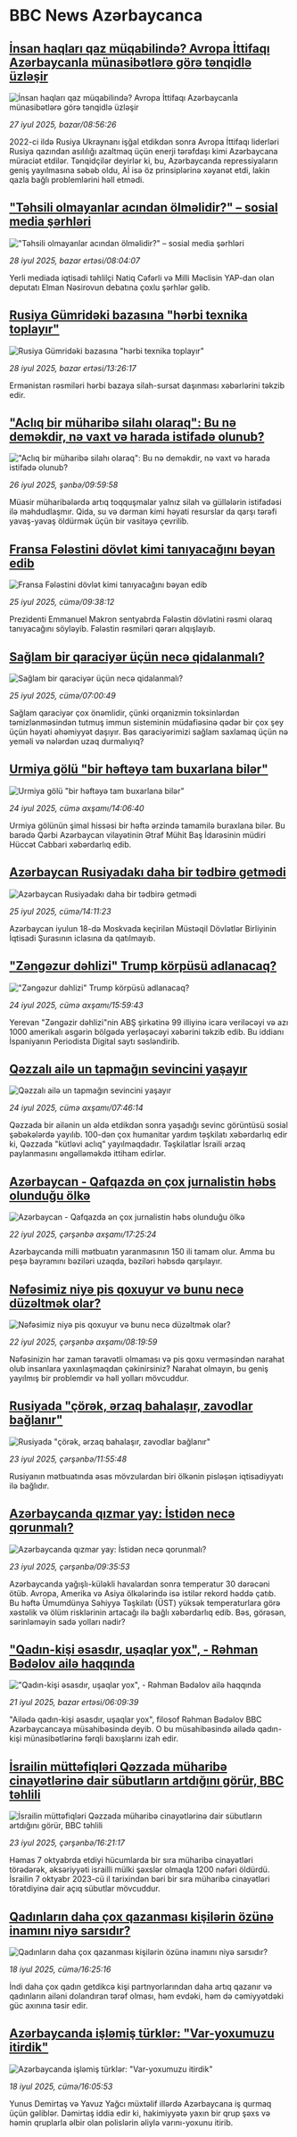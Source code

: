 # BBC News Azərbaycanca## [İnsan haqları qaz müqabilində? Avropa İttifaqı Azərbaycanla münasibətlərə görə tənqidlə üzləşir](https://www.bbc.com/azeri/articles/c776ln61ym1o?at_medium=RSS&at_campaign=rss?at_campaign=githubrss)![İnsan haqları qaz müqabilində? Avropa İttifaqı Azərbaycanla münasibətlərə görə tənqidlə üzləşir](https://ichef.bbci.co.uk/ace/ws/240/cpsprodpb/9ecf/live/3279fea0-6963-11f0-b2d3-f75ba2a92ec7.jpg)_27 iyul 2025, bazar/08:56:26_2022-ci ildə Rusiya Ukraynanı işğal etdikdən sonra Avropa İttifaqı liderləri Rusiya qazından asılılığı azaltmaq üçün enerji tərəfdaşı kimi Azərbaycana müraciət etdilər. Tənqidçilər deyirlər ki, bu, Azərbaycanda repressiyaların geniş yayılmasına səbəb oldu, Aİ isə öz prinsiplərinə xəyanət etdi, lakin qazla bağlı problemlərini həll etmədi.## ["Təhsili olmayanlar acından ölməlidir?" – sosial media şərhləri](https://www.bbc.com/azeri/articles/cn47yl3wz2vo?at_medium=RSS&at_campaign=rss?at_campaign=githubrss)!["Təhsili olmayanlar acından ölməlidir?" – sosial media şərhləri](https://ichef.bbci.co.uk/ace/ws/240/cpsprodpb/319b/live/f74f0280-6b88-11f0-8d03-a5d6e3af23fd.png)_28 iyul 2025, bazar ertəsi/08:04:07_Yerli mediada iqtisadi təhlilçi Natiq Cəfərli və Milli Məclisin YAP-dan olan deputatı Elman Nəsirovun debatına çoxlu şərhlər gəlib.## [Rusiya Gümridəki bazasına "hərbi texnika toplayır"](https://www.bbc.com/azeri/articles/cn85jxp06l5o?at_medium=RSS&at_campaign=rss?at_campaign=githubrss)![Rusiya Gümridəki bazasına "hərbi texnika toplayır"](https://ichef.bbci.co.uk/ace/ws/240/cpsprodpb/5ef9/live/69e6c770-6bb5-11f0-82e5-136004252dd4.jpg)_28 iyul 2025, bazar ertəsi/13:26:17_Ermənistan rəsmiləri hərbi bazaya silah-sursat daşınması xəbərlərini təkzib edir.## ["Aclıq bir müharibə silahı olaraq": Bu nə deməkdir, nə vaxt və harada istifadə olunub?](https://www.bbc.com/azeri/articles/cr4w41exzq7o?at_medium=RSS&at_campaign=rss?at_campaign=githubrss)!["Aclıq bir müharibə silahı olaraq": Bu nə deməkdir, nə vaxt və harada istifadə olunub?](https://ichef.bbci.co.uk/ace/ws/240/cpsprodpb/baa4/live/de2a7b50-69f7-11f0-89ea-4d6f9851f623.jpg)_26 iyul 2025, şənbə/09:59:58_Müasir müharibələrdə artıq toqquşmalar yalnız silah və güllələrin istifadəsi ilə məhdudlaşmır.  Qida, su və dərman kimi həyati resurslar da qarşı tərəfi yavaş-yavaş öldürmək üçün bir vasitəyə çevrilib.## [Fransa Fələstini dövlət kimi tanıyacağını bəyan edib](https://www.bbc.com/azeri/articles/cpwqwj8ey44o?at_medium=RSS&at_campaign=rss?at_campaign=githubrss)![Fransa Fələstini dövlət kimi tanıyacağını bəyan edib](https://ichef.bbci.co.uk/ace/ws/240/cpsprodpb/337f/live/7f7f0040-6938-11f0-839d-3fa73d07d9bd.jpg)_25 iyul 2025, cümə/09:38:12_Prezidenti Emmanuel Makron sentyabrda Fələstin dövlətini rəsmi olaraq tanıyacağını söyləyib. 
Fələstin rəsmiləri qərarı alqışlayıb.## [Sağlam bir qaraciyər üçün necə qidalanmalı?](https://www.bbc.com/azeri/articles/c39z9nkw407o?at_medium=RSS&at_campaign=rss?at_campaign=githubrss)![Sağlam bir qaraciyər üçün necə qidalanmalı?](https://ichef.bbci.co.uk/ace/ws/240/cpsprodpb/5f93/live/d98d3610-6410-11f0-bcb6-277cc2eff205.jpg)_25 iyul 2025, cümə/07:00:49_Sağlam qaraciyər çox önəmlidir, çünki orqanizmin toksinlərdən təmizlənməsindən tutmuş immun sisteminin müdafiəsinə qədər bir çox şey üçün həyati əhəmiyyət daşıyır. Bəs qaraciyərimizi sağlam saxlamaq üçün nə yeməli və nələrdən uzaq durmalıyıq?## [Urmiya gölü "bir həftəyə tam buxarlana bilər"](https://www.bbc.com/azeri/articles/cx242p7xpzjo?at_medium=RSS&at_campaign=rss?at_campaign=githubrss)![Urmiya gölü "bir həftəyə tam buxarlana bilər"](https://ichef.bbci.co.uk/ace/ws/240/cpsprodpb/5b18/live/5a2af340-6897-11f0-89ea-4d6f9851f623.jpg)_24 iyul 2025, cümə axşamı/14:06:40_Urmiya gölünün şimal hissəsi bir həftə ərzində tamamilə buraxlana bilər.
Bu barədə Qərbi Azərbaycan vilayətinin Ətraf Mühit Baş İdarəsinin müdiri Hüccət Cabbari xəbərdarlıq edib.## [Azərbaycan Rusiyadakı daha bir tədbirə getmədi](https://www.bbc.com/azeri/articles/cy9x9rw9jpro?at_medium=RSS&at_campaign=rss?at_campaign=githubrss)![Azərbaycan Rusiyadakı daha bir tədbirə getmədi](https://ichef.bbci.co.uk/ace/ws/240/cpsprodpb/786a/live/f8faf010-695f-11f0-b2d3-f75ba2a92ec7.jpg)_25 iyul 2025, cümə/14:11:23_Azərbaycan iyulun 18-də Moskvada keçirilən Müstəqil Dövlətlər Birliyinin İqtisadi Şurasının iclasına da qatılmayıb.## ["Zəngəzur dəhlizi" Trump körpüsü adlanacaq?](https://www.bbc.com/azeri/articles/cy8g8pwj64lo?at_medium=RSS&at_campaign=rss?at_campaign=githubrss)!["Zəngəzur dəhlizi" Trump körpüsü adlanacaq?](https://ichef.bbci.co.uk/ace/ws/240/cpsprodpb/7b93/live/40527580-689f-11f0-9f22-b51d9ce822ea.jpg)_24 iyul 2025, cümə axşamı/15:59:43_Yerevan "Zəngəzir dəhlizi"nin ABŞ şirkətinə 99 illiyinə icarə veriləcəyi və azı 1000 amerikalı əsgərin bölgədə yerləşəcəyi xəbərini təkzib edib.
Bu iddianı İspaniyanın Periodista Digital saytı səsləndirib.## [Qəzzalı ailə un tapmağın sevincini yaşayır](https://www.bbc.com/azeri/articles/c79q9w2y7z2o?at_medium=RSS&at_campaign=rss?at_campaign=githubrss)![Qəzzalı ailə un tapmağın sevincini yaşayır](https://ichef.bbci.co.uk/ace/ws/240/cpsprodpb/e78f/live/5107fdc0-6861-11f0-aac5-39aeca2aa8c7.png)_24 iyul 2025, cümə axşamı/07:46:14_Qəzzada bir ailənin un əldə etdikdən sonra yaşadığı sevinc görüntüsü sosial şəbəkələrdə yayılıb.
100-dən çox humanitar yardım təşkilatı xəbərdarlıq edir ki, Qəzzada "kütləvi aclıq" yayılmaqdadır. Təşkilatlar İsraili ərzaq paylanmasını əngəlləməkdə ittiham edirlər.## [Azərbaycan - Qafqazda ən çox jurnalistin həbs olunduğu ölkə](https://www.bbc.com/azeri/articles/cx238l3zr33o?at_medium=RSS&at_campaign=rss?at_campaign=githubrss)![Azərbaycan - Qafqazda ən çox jurnalistin həbs olunduğu ölkə](https://ichef.bbci.co.uk/ace/ws/240/cpsprodpb/93e9/live/6e8a1980-670f-11f0-97e0-491eb8268629.png)_22 iyul 2025, çərşənbə axşamı/17:25:24_Azərbaycanda milli mətbuatın yaranmasının 150 ili tamam olur. Amma bu peşə bayramını bəziləri uzaqda, bəziləri həbsdə qarşılayır.## [Nəfəsimiz niyə pis qoxuyur və bunu necə düzəltmək olar?](https://www.bbc.com/azeri/articles/cn0q4480lk5o?at_medium=RSS&at_campaign=rss?at_campaign=githubrss)![Nəfəsimiz niyə pis qoxuyur və bunu necə düzəltmək olar?](https://ichef.bbci.co.uk/ace/ws/240/cpsprodpb/51df/live/65f8a8e0-66c9-11f0-8dbd-f3d32ebd3327.jpg)_22 iyul 2025, çərşənbə axşamı/08:19:59_Nəfəsinizin hər zaman təravətli olmaması və pis qoxu verməsindən narahat olub insanlara yaxınlaşmaqdan çəkinirsiniz?
Narahat olmayın, bu geniş yayılmış bir problemdir və həll yolları mövcuddur.## [Rusiyada "çörək, ərzaq bahalaşır, zavodlar bağlanır"](https://www.bbc.com/azeri/articles/cgk3vnrn7gzo?at_medium=RSS&at_campaign=rss?at_campaign=githubrss)![Rusiyada "çörək, ərzaq bahalaşır, zavodlar bağlanır"](https://ichef.bbci.co.uk/ace/ws/240/cpsprodpb/67df/live/57d15540-67ba-11f0-89ea-4d6f9851f623.png)_23 iyul 2025, çərşənbə/11:55:48_Rusiyanın mətbuatında əsas mövzulardan biri ölkənin pisləşən iqtisadiyyatı ilə bağlıdır.## [Azərbaycanda qızmar yay: İstidən necə qorunmalı? ](https://www.bbc.com/azeri/articles/cd1w2p7ddq3o?at_medium=RSS&at_campaign=rss?at_campaign=githubrss)![Azərbaycanda qızmar yay: İstidən necə qorunmalı? ](https://ichef.bbci.co.uk/ace/ws/240/cpsprodpb/8f92/live/bf8502d0-67a7-11f0-8979-21e9e3d3b0da.jpg)_23 iyul 2025, çərşənbə/09:35:53_Azərbaycanda yağışlı-küləkli havalardan sonra temperatur 30 dərəcəni ötüb. 
Avropa, Amerika və Asiya ölkələrində isə istilər rekord həddə çatıb.  
Bu həftə Ümumdünya Səhiyyə Təşkilatı (ÜST) yüksək temperaturlara görə xəstəlik və ölüm risklərinin artacağı ilə bağlı xəbərdarlıq edib. 
Bəs, görəsən, sərinləməyin sadə yolları nədir?## ["Qadın-kişi əsasdır, uşaqlar yox", -  Rəhman Bədəlov ailə haqqında](https://www.bbc.com/azeri/articles/c75rp7926yyo?at_medium=RSS&at_campaign=rss?at_campaign=githubrss)!["Qadın-kişi əsasdır, uşaqlar yox", -  Rəhman Bədəlov ailə haqqında](https://ichef.bbci.co.uk/ace/ws/240/cpsprodpb/a7e6/live/3a8f5ec0-65f6-11f0-8d65-a926817d043b.jpg)_21 iyul 2025, bazar ertəsi/06:09:39_"Ailədə qadın-kişi əsasdır, uşaqlar yox", filosof Rəhman Bədəlov BBC Azərbaycancaya müsahibəsində deyib. 
O bu müsahibəsində ailədə qadın-kişi münasibətlərinə fərqli baxışlarını izah edir.## [İsrailin müttəfiqləri Qəzzada müharibə cinayətlərinə dair sübutların artdığını görür, BBC təhlili](https://www.bbc.com/azeri/articles/c5y21xr0lvro?at_medium=RSS&at_campaign=rss?at_campaign=githubrss)![İsrailin müttəfiqləri Qəzzada müharibə cinayətlərinə dair sübutların artdığını görür, BBC təhlili](https://ichef.bbci.co.uk/ace/ws/240/cpsprodpb/3a58/live/6888e4e0-6772-11f0-b070-5d5f616bfd9a.jpg)_23 iyul 2025, çərşənbə/16:21:17_Həmas 7 oktyabrda etdiyi hücumlarda bir sıra müharibə cinayətləri törədərək, əksəriyyəti israilli mülki şəxslər olmaqla 1200 nəfəri öldürdü.
İsrailin 7 oktyabr 2023-cü il tarixindən bəri bir sıra müharibə cinayətləri törətdiyinə dair açıq sübutlar mövcuddur.## [Qadınların daha çox qazanması kişilərin özünə inamını niyə sarsıdır?](https://www.bbc.com/azeri/articles/cvg7rj581npo?at_medium=RSS&at_campaign=rss?at_campaign=githubrss)![Qadınların daha çox qazanması kişilərin özünə inamını niyə sarsıdır?](https://ichef.bbci.co.uk/ace/ws/240/cpsprodpb/5bd7/live/bbb6a840-4793-11f0-84b6-6bf0f66205f1.png)_18 iyul 2025, cümə/16:25:16_İndi daha çox qadın getdikcə kişi partnyorlarından daha artıq qazanır və qadınların ailəni dolandıran tərəf olması, həm evdəki, həm də cəmiyyətdəki güc axınına təsir edir.## [Azərbaycanda işləmiş türklər: "Var-yoxumuzu itirdik"](https://www.bbc.com/azeri/articles/czxeq7qy947o?at_medium=RSS&at_campaign=rss?at_campaign=githubrss)![Azərbaycanda işləmiş türklər: "Var-yoxumuzu itirdik"](https://ichef.bbci.co.uk/ace/ws/240/cpsprodpb/7735/live/a6560cd0-63d0-11f0-999c-79495cb3f5d9.png)_18 iyul 2025, cümə/16:05:53_Yunus Demirtaş və Yavuz Yağcı müxtəlif illərdə Azərbaycana iş qurmaq üçün gəliblər. Dəmirtaş iddia edir ki, hakimiyyətə yaxın bir qrup şəxs və həmin qruplarla əlbir olan polislərin əliylə varını-yoxunu itirib.